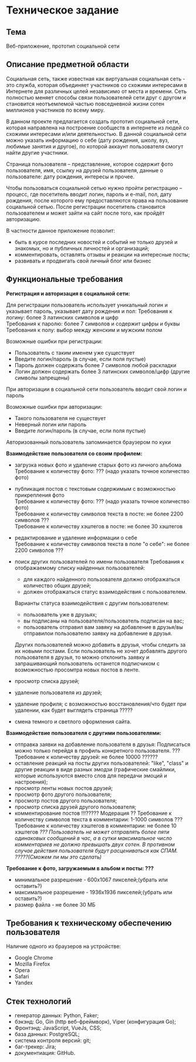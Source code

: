 # Техническое задание
## Тема
Веб-приложение, прототип социальной сети
## Описание предметной области
Социальная сеть, также известная как виртуальная социальная сеть - это служба, которая объединяет участников со схожими интересами в Интернете для различных целей независимо от места и времени. Сеть полностью меняет способы связи пользователей сети друг с другом и становится неотъемлемой частью повседневной жизни сотен миллионов участников по всему миру.

В данном проекте предлагается создать прототип социальной сети, которая направлена на построение сообществ в интернете из людей со схожими интересами и/или деятельностью. В данной социальной сети можно указать информацию о себе (дату рождения, школу, вуз, любимые занятия и другое), по которой аккаунт пользователя смогут найти другие участники.

Страница пользователя – представление, которое содержит фото пользователя, имя, ссылку на друзей пользователя, данные о пользователе: дату рождения, интересы и прочее.

Чтобы пользоваться социальной сетью нужно пройти регистрацию – процесс, где посетитель вводит логин, пароль и e-mail, пол, дату рождения, после которого ему предоставляются права на пользование социальной сетью. После регистрации посетитель становится пользователем и может зайти на сайт после того, как пройдёт авторизацию.

В частности данное приложение позволит:

+ быть в курсе последних новостей и событий не только друзей и знакомых, но и публичных личностей и организаций;
+ комментировать, оставлять отзывы и реакции на интересные посты;
+ развивать и продвигать свой личный блог или бизнес

## Функциональные требования

**Регистрация и авторизация в социальной сети:**

Для регистрации пользователь использует уникальный логин и указывает пароль, указывает дату рождения и пол:
Требования к логину: более 3 латинских символов и цифр   
Требования к паролю: более 7 символов и содержит цифры и буквы 
Требования к полу: выбор между женским и мужским полом

Возможные ошибки при регистрации:
- Пользователь с таким именем уже существует
- Введите логин/пароль (в случае, если поля пустые)
- Пароль должен содержать более 7 символов любой раскладки
- Логин должен содержать более 3 латинских символов/цифр (другие символы запрещены)

При авторизации в социальной сети пользователь вводит свой логин и пароль

Возможные ошибки при авторизации:
* Такого пользователя не существует
* Неверный логин или пароль
* Введите логин/пароль (в случае, если поля пустые)

Авторизованный пользователь запоминается браузером по куки

**Взаимодействие пользователя со своим профилем:**
- загрузка новых фото и удаление старых фото из личного альбома
Требование к количеству фото:   ??? (надо указать точное количество фото) 

- публикация постов с текстовым содержимым с возможностью прикрепления фото   
Требование к количеству фото:   ??? (надо указать точное количество фото)  
Требование к количеству символов текста в посте: не более 2200 символов  ???    
Требование к количеству хэштегов в посте: не более 30 хэштегов

- редактирование и удаление информации о себе   
Требование к количеству символов текста в поле "о себе": не более 2200 символов  ???     
- поиск других пользователей по имени пользователя
  Требования к отображаемому списку найденных пользователей:
  - для каждого найденного пользователя должно отображаться количество общих друзей;
  - должен отображаться статус взаимодействия с пользователем.
  
  Варианты статуса взаимодействия с другим пользователем:
  - пользователь уже в друзьях;
  - вы подписаны на пользователя/пользователь подписан на вас;
  - пользователь отправил вам завяку на добавление в друзья/вы отправилои пользователю заявку на добавление в друзья.
  
  Других пользователей можно добавить в друзья, чтобы следить за их новыми постами. Если пользователь не хочет добавлять другого пользователя в друзья, то можно отклонить заявку и запрашивающий пользователь останется подписчиком с возможностью просомтра новых постов в ленте.

- просмотр списка друзей;
- удаление пользователя из друзей;
- удаление профиля; с возможностью восстановления/что будет при удалении, как будет выглядеть страница ?????
- смена темного и светлого оформления сайта.

**Взаимодействие пользователя с другими пользователями:**
- отправка заявки на добавление пользователя в друзья:
 Подписаться можно только перейдя в профиль конкретного пользователя. ???
Требование к количеству друзей: не более 10000  ??????
- оставление реакций на посты других пользователей: "like", "class" и другие реакции в виде разных эмодзи (графические смайлики, которые используются вместо слов для передачи эмоций и настроения);
- просмотр ленты новых постов друзей;
- просмотр фото другого пользователя;
- просмотр постов другого пользователя;
- просмотр списка друзей другого пользователя;
- комментирование постов !!!????? Модерация ??
Требование к количеству символов текста в комментарии: 1-1000 символов  ???  
Требование к количеству хэштегов в комментарии: не более 10 хэштегов
*??? Пользователь не может отправлять более пяти одинаковых сообщений в час, а в сутки максимальное число комментариев не должно превышать двух сотен. В противном случае действия пользователя будут расцениваться как СПАМ. ?????(Сможем ли мы это сделать)*

**Требование к фото, загружаемым в альбом и посты: ???**
* минимальное разрешение - 600х1067 пикселей;(убрать или оставить?)
* максимальное разрешение - 1936х1936 пикселей;(убрать или оставить?)
* размер файла - не более 30 МБ

## Требования к техническому обеспечению пользователя
Наличие одного из браузеров на устройстве:
 - Google Chrome 
 - Mozilla Firefox
 - Opera
 - Safari
 - Yandex

## Стек технологий

- генератор данных: Python, Faker;
- бэкэнд: Go, Gin (http веб-фреймворк), Viper (конфигурация Go);
- Фронтэнд: JavaScript, VueJs, CSS;
- база данных: PostgreSQL;
- система контроля версий: git;
- баг-трекер: Jira;
- документиация: GitHub.
